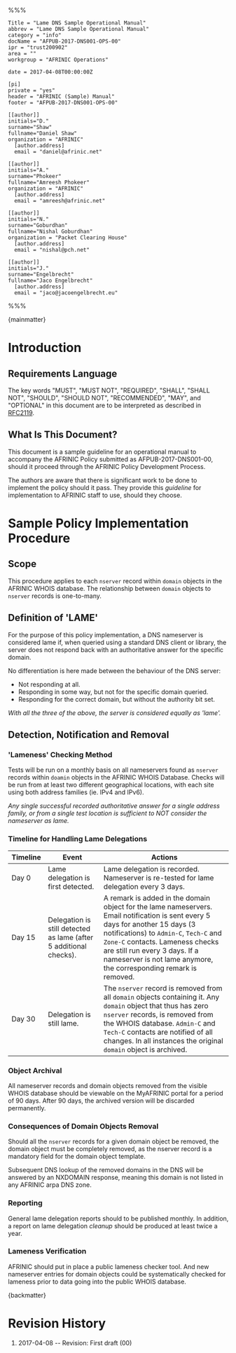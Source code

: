 %%%

    Title = "Lame DNS Sample Operational Manual"
    abbrev = "Lame DNS Sample Operational Manual"
    category = "info"
    docName = "AFPUB-2017-DNS001-OPS-00"
    ipr = "trust200902"
    area = ""
    workgroup = "AFRINIC Operations"
    
    date = 2017-04-08T00:00:00Z

    [pi]
    private = "yes"
    header = "AFRINIC (Sample) Manual"
    footer = "AFPUB-2017-DNS001-OPS-00"
    
    [[author]]
    initials="D."
    surname="Shaw"
    fullname="Daniel Shaw"
    organization = "AFRINIC"
      [author.address]
      email = "daniel@afrinic.net"

    [[author]]
    initials="A."
    surname="Phokeer"
    fullname="Amreesh Phokeer"
    organization = "AFRINIC"
      [author.address]
      email = "amreesh@afrinic.net"

    [[author]]
    initials="N."
    surname="Goburdhan"
    fullname="Nishal Goburdhan"
    organization = "Packet Clearing House"
      [author.address]
      email = "nishal@pch.net"

    [[author]]
    initials="J."
    surname="Engelbrecht"
    fullname="Jaco Engelbrecht"
      [author.address]
      email = "jaco@jacoengelbrecht.eu"
%%%

{mainmatter}


# Introduction

## Requirements Language

The key words "MUST", "MUST NOT", "REQUIRED", "SHALL", "SHALL NOT", "SHOULD", "SHOULD NOT", "RECOMMENDED", "MAY", and "OPTIONAL" in this document are to be interpreted as described in [RFC2119](https://www.rfc-editor.org/rfc/rfc2119.txt).

## What Is This Document?

This document is a sample guideline for an operational manual to accompany the AFRINIC Policy submitted as AFPUB-2017-DNS001-00, should it proceed through the AFRINIC Policy Development Process.

The authors are aware that there is significant work to be done to implement the policy should it pass. They provide this *guideline* for implementation to AFRINIC staff to use, should they choose.

# Sample Policy Implementation Procedure

## Scope

This procedure applies to each `nserver` record within `domain` objects in the AFRINIC WHOIS database. The relationship between `domain` objects to `nserver` records is one-to-many.

## Definition of 'LAME'

For the purpose of this policy implementation, a DNS nameserver is considered lame if, when queried using a standard DNS client or library, the server does not respond back with an authoritative answer for the specific domain.

No differentiation is here made between the behaviour of the DNS server:

* Not responding at all.
* Responding in some way, but not for the specific domain queried.
* Responding for the correct domain, but without the authority bit set.

*With all the three of the above, the server is considered equally as 'lame'.*

## Detection, Notification and Removal

### 'Lameness' Checking Method

Tests will be run on a monthly basis on all nameservers found as `nserver` records within `doamin` objects in the AFRINIC WHOIS Database. Checks will be run from at least two different geographical locations, with each site using both address families (ie. IPv4 and IPv6).

*Any single successful recorded authoritative answer for a single address family, or from a single test location is sufficient to NOT consider the nameserver as lame.*

### Timeline for Handling Lame Delegations

 Timeline    | Event    | Actions   |
-------------|----------|-----------|
 Day 0       | Lame delegation is first detected.  | Lame delegation is recorded. Nameserver is re-tested for lame delegation every 3 days.
 Day 15      | Delegation is still detected as lame (after 5 additional checks).  | A remark is added in the domain object for the lame nameservers. Email notification is sent every 5 days for another 15 days (3 notifications) to `Admin-C`, `Tech-C` and `Zone-C` contacts. Lameness checks are still run every 3 days. If a nameserver is not lame anymore, the corresponding remark is removed. |
 Day 30      | Delegation is still lame.  | The `nserver` record is removed from all `domain` objects containing it. Any `domain` object that thus has zero `nserver` records, is removed from the WHOIS database. `Admin-C` and `Tech-C` contacts are notified of all changes. In all instances the original `domain` object is archived.  |

### Object Archival

All nameserver records and domain objects removed from the visible WHOIS database should be viewable on the MyAFRINIC portal for a period of 90 days. After 90 days, the archived version will be discarded permanently.

### Consequences of Domain Objects Removal

Should all the `nserver` records for a given domain object be removed, the domain object must be completely removed, as the nserver record is a mandatory field for the domain object template.

Subsequent DNS lookup of the removed domains in the DNS will be answered by an NXDOMAIN response, meaning this domain is not listed in any AFRINIC arpa DNS zone.

### Reporting

General lame delegation reports should to be published monthly. In addition, a report on lame delegation *cleanup* should be produced at least twice a year.

### Lameness Verification

AFRINIC should put in place a public lameness checker tool. And new nameserver entries for domain objects could be systematically checked for lameness prior to data going into the public WHOIS database.


{backmatter}

# Revision History

 1. 2017-04-08 -- Revision: First draft (00)

